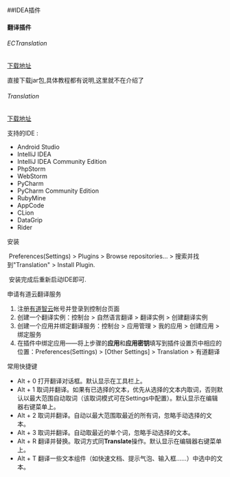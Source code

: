 ##IDEA插件

#### 翻译插件
###### ECTranslation

[下载地址](https://github.com/Skykai521/ECTranslation)

直接下载jar包,具体教程都有说明,这里就不在介绍了



###### Translation 

[下载地址](https://github.com/YiiGuxing/TranslationPlugin)

支持的IDE :

- Android Studio
- IntelliJ IDEA
- IntelliJ IDEA Community Edition
- PhpStorm
- WebStorm
- PyCharm
- PyCharm Community Edition
- RubyMine
- AppCode
- CLion
- DataGrip
- Rider

安装

​	Preferences(Settings) > Plugins > Browse repositories... > 搜索并找到"Translation" > Install Plugin.

​	安装完成后重新启动IDE即可.

申请有道云翻译服务

1. 注册[有道智云](http://ai.youdao.com/)帐号并登录到控制台页面
2. 创建一个翻译实例：控制台 > 自然语言翻译 > 翻译实例 > 创建翻译实例
3. 创建一个应用并绑定翻译服务：控制台 > 应用管理 > 我的应用 > 创建应用 > 绑定服务
4. 在插件中绑定应用——将上步骤的**应用**和**应用密钥**填写到插件设置页中相应的位置：Preferences(Settings) > [Other Settings] > Translation > 有道翻译

常用快捷键

- Alt + 0 打开翻译对话框。默认显示在工具栏上。
- Alt + 1 取词并翻译。如果有已选择的文本，优先从选择的文本内取词，否则默认以最大范围自动取词（该取词模式可在Settings中配置）。默认显示在编辑器右键菜单上。
- Alt + 2 取词并翻译。自动以最大范围取最近的所有词，忽略手动选择的文本。
- Alt + 3 取词并翻译。自动取最近的单个词，忽略手动选择的文本。
- Alt + R 翻译并替换。取词方式同**Translate**操作。默认显示在编辑器右键菜单上。
- Alt + T 翻译一些文本组件（如快速文档、提示气泡、输入框……）中选中的文本。